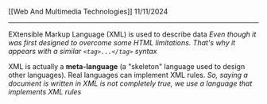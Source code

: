 [[Web And Multimedia Technologies]]
11/11/2024
****

EXtensible Markup Language (XML) is used to describe data
	*Even though it was first designed to overcome some HTML limitations. That's why it appears with a similar `<tag>...</tag>` syntax*

XML is actually a **meta-language** (a "skeleton" language used to design other languages). Real languages can implement XML rules.
	*So, saying a document is written in XML is not completely true, we use a language that implements XML rules*
	